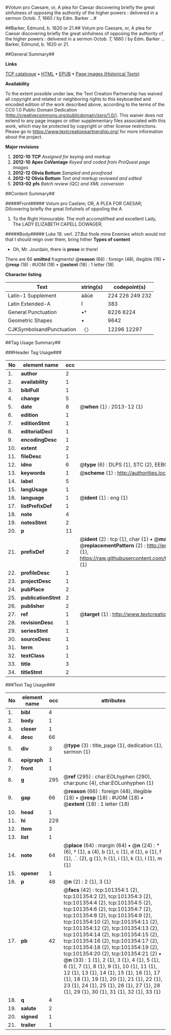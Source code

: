 #Votum pro Caesare, or, A plea for Caesar discovering briefly the great sinfulness of opposing the authority of the higher powers : delivered in a sermon Octob. 7, 1660 / by Edm. Barker ...#

##Barker, Edmund, b. 1620 or 21.##
Votum pro Caesare, or, A plea for Caesar discovering briefly the great sinfulness of opposing the authority of the higher powers : delivered in a sermon Octob. 7, 1660 / by Edm. Barker ...
Barker, Edmund, b. 1620 or 21.

##General Summary##

**Links**

[TCP catalogue](http://www.ota.ox.ac.uk/tcp/)  • 
[HTML](http://tei.it.ox.ac.uk/tcp/Texts-HTML/free/A30/A30919.html)  • 
[EPUB](http://tei.it.ox.ac.uk/tcp/Texts-EPUB/free/A30/A30919.epub) • 
[Page images (Historical Texts)](https://historicaltexts.jisc.ac.uk/eebo-13687198e)

**Availability**

To the extent possible under law, the Text Creation Partnership has waived all copyright and related or neighboring rights to this keyboarded and encoded edition of the work described above, according to the terms of the CC0 1.0 Public Domain Dedication (http://creativecommons.org/publicdomain/zero/1.0/). This waiver does not extend to any page images or other supplementary files associated with this work, which may be protected by copyright or other license restrictions. Please go to https://www.textcreationpartnership.org/ for more information about the project.

**Major revisions**

1. __2012-10__ __TCP__ *Assigned for keying and markup*
1. __2012-10__ __Apex CoVantage__ *Keyed and coded from ProQuest page images*
1. __2012-12__ __Olivia Bottum__ *Sampled and proofread*
1. __2012-12__ __Olivia Bottum__ *Text and markup reviewed and edited*
1. __2013-02__ __pfs__ *Batch review (QC) and XML conversion*

##Content Summary##

#####Front#####
Votum pro Caeſare; OR, A PLEA FOR CAESAR; Diſcovering briefly the great ſinfulneſs of oppoſing the A
1. To the Right Honourable. The moſt accompliſhed and excellent Lady, The LADY ELIZABETH CAPELL DOWAGER;

#####Body#####
Luke 19. verſ. 27.But thoſe mine Enemies which would not that I should reign over them, bring hither
**Types of content**

  * Oh, Mr. Jourdain, there is **prose** in there!

There are 66 **omitted** fragments! 
 @__reason__ (66) : foreign (48), illegible (18)  •  @__resp__ (18) : #UOM (18)  •  @__extent__ (18) : 1 letter (18)

**Character listing**


|Text|string(s)|codepoint(s)|
|---|---|---|
|Latin-1 Supplement|àâùè|224 226 249 232|
|Latin Extended-A|ſ|383|
|General Punctuation|•†|8226 8224|
|Geometric Shapes|▪|9642|
|CJKSymbolsandPunctuation|〈〉|12296 12297|

##Tag Usage Summary##

###Header Tag Usage###

|No|element name|occ|attributes|
|---|---|---|---|
|1.|__author__|2||
|2.|__availability__|1||
|3.|__biblFull__|1||
|4.|__change__|5||
|5.|__date__|8| @__when__ (1) : 2013-12 (1)|
|6.|__edition__|1||
|7.|__editionStmt__|1||
|8.|__editorialDecl__|1||
|9.|__encodingDesc__|1||
|10.|__extent__|2||
|11.|__fileDesc__|1||
|12.|__idno__|6| @__type__ (6) : DLPS (1), STC (2), EEBO-CITATION (1), OCLC (1), VID (1)|
|13.|__keywords__|1| @__scheme__ (1) : http://authorities.loc.gov/ (1)|
|14.|__label__|5||
|15.|__langUsage__|1||
|16.|__language__|1| @__ident__ (1) : eng (1)|
|17.|__listPrefixDef__|1||
|18.|__note__|4||
|19.|__notesStmt__|2||
|20.|__p__|11||
|21.|__prefixDef__|2| @__ident__ (2) : tcp (1), char (1)  •  @__matchPattern__ (2) : ([0-9\-]+):([0-9IVX]+) (1), (.+) (1)  •  @__replacementPattern__ (2) : http://eebo.chadwyck.com/downloadtiff?vid=$1&page=$2 (1), https://raw.githubusercontent.com/textcreationpartnership/Texts/master/tcpchars.xml#$1 (1)|
|22.|__profileDesc__|1||
|23.|__projectDesc__|1||
|24.|__pubPlace__|2||
|25.|__publicationStmt__|2||
|26.|__publisher__|2||
|27.|__ref__|1| @__target__ (1) : http://www.textcreationpartnership.org/docs/. (1)|
|28.|__revisionDesc__|1||
|29.|__seriesStmt__|1||
|30.|__sourceDesc__|1||
|31.|__term__|1||
|32.|__textClass__|1||
|33.|__title__|3||
|34.|__titleStmt__|2||


###Text Tag Usage###

|No|element name|occ|attributes|
|---|---|---|---|
|1.|__bibl__|4||
|2.|__body__|1||
|3.|__closer__|1||
|4.|__desc__|66||
|5.|__div__|3| @__type__ (3) : title_page (1), dedication (1), sermon (1)|
|6.|__epigraph__|1||
|7.|__front__|1||
|8.|__g__|295| @__ref__ (295) : char:EOLhyphen (290), char:punc (4), char:EOLunhyphen (1)|
|9.|__gap__|66| @__reason__ (66) : foreign (48), illegible (18)  •  @__resp__ (18) : #UOM (18)  •  @__extent__ (18) : 1 letter (18)|
|10.|__head__|1||
|11.|__hi__|229||
|12.|__item__|3||
|13.|__list__|1||
|14.|__note__|64| @__place__ (64) : margin (64)  •  @__n__ (24) : * (6), † (1), a (4), b (1), c (1), d (1), e (1), f (1), ⸫ (2), g (1), h (1), i (1), k (1), l (1), m (1)|
|15.|__opener__|1||
|16.|__p__|48| @__n__ (2) : 2 (1), 3 (1)|
|17.|__pb__|42| @__facs__ (42) : tcp:101354:1 (2), tcp:101354:2 (2), tcp:101354:3 (2), tcp:101354:4 (2), tcp:101354:5 (2), tcp:101354:6 (2), tcp:101354:7 (2), tcp:101354:8 (2), tcp:101354:9 (2), tcp:101354:10 (2), tcp:101354:11 (2), tcp:101354:12 (2), tcp:101354:13 (2), tcp:101354:14 (2), tcp:101354:15 (2), tcp:101354:16 (2), tcp:101354:17 (2), tcp:101354:18 (2), tcp:101354:19 (2), tcp:101354:20 (2), tcp:101354:21 (2)  •  @__n__ (33) : 1 (1), 2 (1), 3 (1), 4 (1), 5 (1), 6 (1), 7 (1), 8 (1), 9 (1), 10 (1), 11 (1), 12 (1), 13 (1), 14 (1), 15 (1), 16 (1), 17 (1), 18 (1), 19 (1), 20 (1), 21 (1), 22 (1), 23 (1), 24 (1), 25 (1), 26 (1), 27 (1), 28 (1), 29 (1), 30 (1), 31 (1), 32 (1), 33 (1)|
|18.|__q__|4||
|19.|__salute__|2||
|20.|__signed__|1||
|21.|__trailer__|1||
